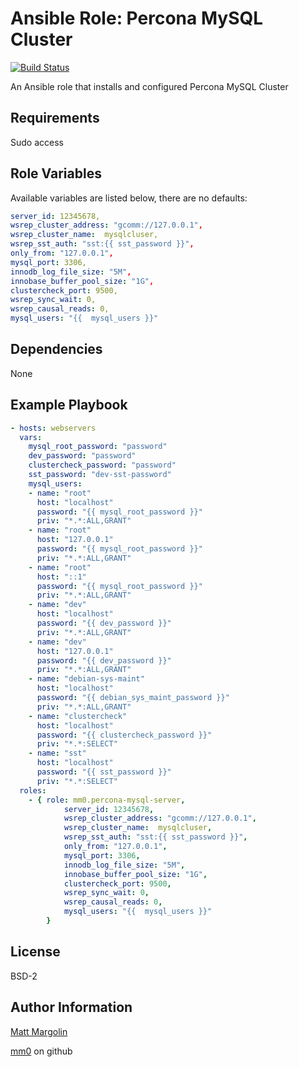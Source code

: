 Ansible Role: Percona MySQL Cluster
===

[![Build Status](https://travis-ci.org/mm0/ansible-role-percona-mysql-server.svg?branch=master)](https://travis-ci.org/mm0/ansible-role-percona-mysql-server)

An Ansible role that installs and configured Percona MySQL Cluster

Requirements
---

Sudo access

Role Variables
---

Available variables are listed below, there are no defaults:

```yml
server_id: 12345678,
wsrep_cluster_address: "gcomm://127.0.0.1",
wsrep_cluster_name:  mysqlcluser,
wsrep_sst_auth: "sst:{{ sst_password }}",
only_from: "127.0.0.1",
mysql_port: 3306,
innodb_log_file_size: "5M",
innobase_buffer_pool_size: "1G",
clustercheck_port: 9500,
wsrep_sync_wait: 0,
wsrep_causal_reads: 0,
mysql_users: "{{  mysql_users }}"
```


Dependencies
---

None 

Example Playbook
---

```yml
- hosts: webservers
  vars:
    mysql_root_password: "password"
    dev_password: "password"
    clustercheck_password: "password"
    sst_password: "dev-sst-password"
    mysql_users:
    - name: "root"
      host: "localhost"
      password: "{{ mysql_root_password }}"
      priv: "*.*:ALL,GRANT"
    - name: "root"
      host: "127.0.0.1"
      password: "{{ mysql_root_password }}"
      priv: "*.*:ALL,GRANT"
    - name: "root"
      host: "::1"
      password: "{{ mysql_root_password }}"
      priv: "*.*:ALL,GRANT"
    - name: "dev"
      host: "localhost"
      password: "{{ dev_password }}"
      priv: "*.*:ALL,GRANT"
    - name: "dev"
      host: "127.0.0.1"
      password: "{{ dev_password }}"
      priv: "*.*:ALL,GRANT"
    - name: "debian-sys-maint"
      host: "localhost"
      password: "{{ debian_sys_maint_password }}"
      priv: "*.*:ALL,GRANT"
    - name: "clustercheck"
      host: "localhost"
      password: "{{ clustercheck_password }}"
      priv: "*.*:SELECT"
    - name: "sst"
      host: "localhost"
      password: "{{ sst_password }}"
      priv: "*.*:SELECT"
  roles:
    - { role: mm0.percona-mysql-server,
            server_id: 12345678,
            wsrep_cluster_address: "gcomm://127.0.0.1",
            wsrep_cluster_name:  mysqlcluser,
            wsrep_sst_auth: "sst:{{ sst_password }}",
            only_from: "127.0.0.1",
            mysql_port: 3306,
            innodb_log_file_size: "5M",
            innobase_buffer_pool_size: "1G",
            clustercheck_port: 9500,
            wsrep_sync_wait: 0,
            wsrep_causal_reads: 0,
            mysql_users: "{{  mysql_users }}"
        }
```

License
---------------

BSD-2

Author Information
------------------

[Matt Margolin](mailto:matt.margolin@gmail.com)

[mm0](https://github.com/mm0) on github
